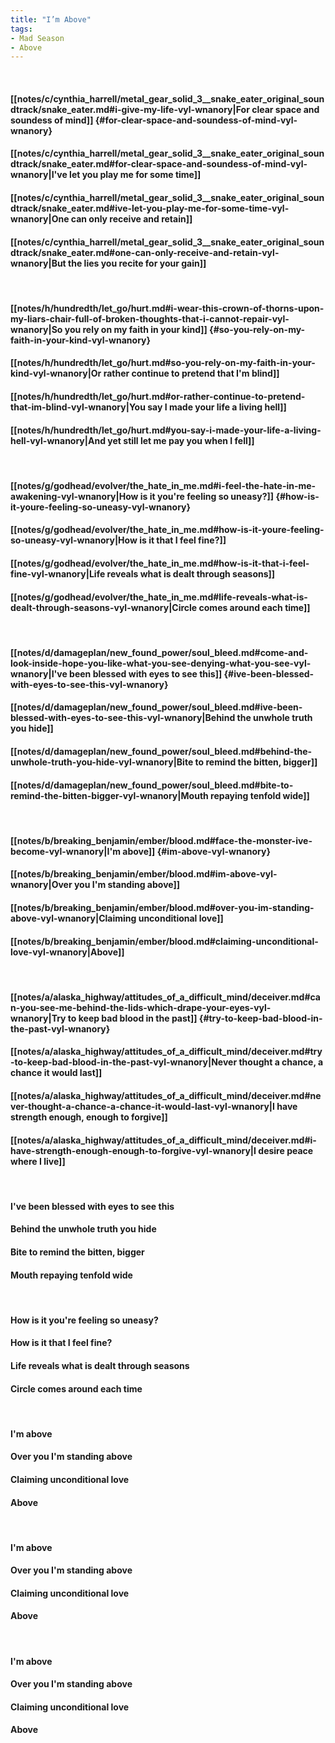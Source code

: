 ```yaml
---
title: "I’m Above"
tags:
- Mad Season
- Above
---
```

&nbsp;
#### [[notes/c/cynthia_harrell/metal_gear_solid_3__snake_eater_original_soundtrack/snake_eater.md#i-give-my-life-vyl-wnanory|For clear space and soundess of mind]] {#for-clear-space-and-soundess-of-mind-vyl-wnanory}
#### [[notes/c/cynthia_harrell/metal_gear_solid_3__snake_eater_original_soundtrack/snake_eater.md#for-clear-space-and-soundess-of-mind-vyl-wnanory|I've let you play me for some time]]
#### [[notes/c/cynthia_harrell/metal_gear_solid_3__snake_eater_original_soundtrack/snake_eater.md#ive-let-you-play-me-for-some-time-vyl-wnanory|One can only receive and retain]]
#### [[notes/c/cynthia_harrell/metal_gear_solid_3__snake_eater_original_soundtrack/snake_eater.md#one-can-only-receive-and-retain-vyl-wnanory|But the lies you recite for your gain]]
&nbsp;
#### [[notes/h/hundredth/let_go/hurt.md#i-wear-this-crown-of-thorns-upon-my-liars-chair-full-of-broken-thoughts-that-i-cannot-repair-vyl-wnanory|So you rely on my faith in your kind]] {#so-you-rely-on-my-faith-in-your-kind-vyl-wnanory}
#### [[notes/h/hundredth/let_go/hurt.md#so-you-rely-on-my-faith-in-your-kind-vyl-wnanory|Or rather continue to pretend that I'm blind]]
#### [[notes/h/hundredth/let_go/hurt.md#or-rather-continue-to-pretend-that-im-blind-vyl-wnanory|You say I made your life a living hell]]
#### [[notes/h/hundredth/let_go/hurt.md#you-say-i-made-your-life-a-living-hell-vyl-wnanory|And yet still let me pay you when I fell]]
&nbsp;
#### [[notes/g/godhead/evolver/the_hate_in_me.md#i-feel-the-hate-in-me-awakening-vyl-wnanory|How is it you're feeling so uneasy?]] {#how-is-it-youre-feeling-so-uneasy-vyl-wnanory}
#### [[notes/g/godhead/evolver/the_hate_in_me.md#how-is-it-youre-feeling-so-uneasy-vyl-wnanory|How is it that I feel fine?]]
#### [[notes/g/godhead/evolver/the_hate_in_me.md#how-is-it-that-i-feel-fine-vyl-wnanory|Life reveals what is dealt through seasons]]
#### [[notes/g/godhead/evolver/the_hate_in_me.md#life-reveals-what-is-dealt-through-seasons-vyl-wnanory|Circle comes around each time]]
&nbsp;
#### [[notes/d/damageplan/new_found_power/soul_bleed.md#come-and-look-inside-hope-you-like-what-you-see-denying-what-you-see-vyl-wnanory|I've been blessed with eyes to see this]] {#ive-been-blessed-with-eyes-to-see-this-vyl-wnanory}
#### [[notes/d/damageplan/new_found_power/soul_bleed.md#ive-been-blessed-with-eyes-to-see-this-vyl-wnanory|Behind the unwhole truth you hide]]
#### [[notes/d/damageplan/new_found_power/soul_bleed.md#behind-the-unwhole-truth-you-hide-vyl-wnanory|Bite to remind the bitten, bigger]]
#### [[notes/d/damageplan/new_found_power/soul_bleed.md#bite-to-remind-the-bitten-bigger-vyl-wnanory|Mouth repaying tenfold wide]]
&nbsp;
#### [[notes/b/breaking_benjamin/ember/blood.md#face-the-monster-ive-become-vyl-wnanory|I'm above]] {#im-above-vyl-wnanory}
#### [[notes/b/breaking_benjamin/ember/blood.md#im-above-vyl-wnanory|Over you I'm standing above]]
#### [[notes/b/breaking_benjamin/ember/blood.md#over-you-im-standing-above-vyl-wnanory|Claiming unconditional love]]
#### [[notes/b/breaking_benjamin/ember/blood.md#claiming-unconditional-love-vyl-wnanory|Above]]
&nbsp;
#### [[notes/a/alaska_highway/attitudes_of_a_difficult_mind/deceiver.md#can-you-see-me-behind-the-lids-which-drape-your-eyes-vyl-wnanory|Try to keep bad blood in the past]] {#try-to-keep-bad-blood-in-the-past-vyl-wnanory}
#### [[notes/a/alaska_highway/attitudes_of_a_difficult_mind/deceiver.md#try-to-keep-bad-blood-in-the-past-vyl-wnanory|Never thought a chance, a chance it would last]]
#### [[notes/a/alaska_highway/attitudes_of_a_difficult_mind/deceiver.md#never-thought-a-chance-a-chance-it-would-last-vyl-wnanory|I have strength enough, enough to forgive]]
#### [[notes/a/alaska_highway/attitudes_of_a_difficult_mind/deceiver.md#i-have-strength-enough-enough-to-forgive-vyl-wnanory|I desire peace where I live]]
&nbsp;
#### I've been blessed with eyes to see this
#### Behind the unwhole truth you hide
#### Bite to remind the bitten, bigger
#### Mouth repaying tenfold wide
&nbsp;
#### How is it you're feeling so uneasy?
#### How is it that I feel fine?
#### Life reveals what is dealt through seasons
#### Circle comes around each time
&nbsp;
#### I'm above
#### Over you I'm standing above
#### Claiming unconditional love
#### Above
&nbsp;
#### I'm above
#### Over you I'm standing above
#### Claiming unconditional love
#### Above
&nbsp;
#### I'm above
#### Over you I'm standing above
#### Claiming unconditional love
#### Above
